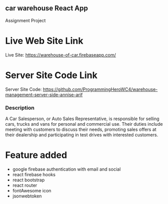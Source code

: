 ## car warehouse React App

Assignment Project

# Live Web Site Link

Live Site: https://warehouse-of-car.firebaseapp.com/
 
# Server Site Code Link

Server Site Code: https://github.com/ProgrammingHeroWC4/warehouse-management-server-side-annise-arif 

### Description

A Car Salesperson, or Auto Sales Representative, is responsible for selling cars, trucks and vans for personal and commercial use. Their duties include meeting with customers to discuss their needs, promoting sales offers at their dealership and participating in test drives with interested customers.


# Feature added

* google firebase authentication with email and social
* react firebase hooks
* react bootstrap
* react router
* fontAwesome icon
* jsonwebtoken
